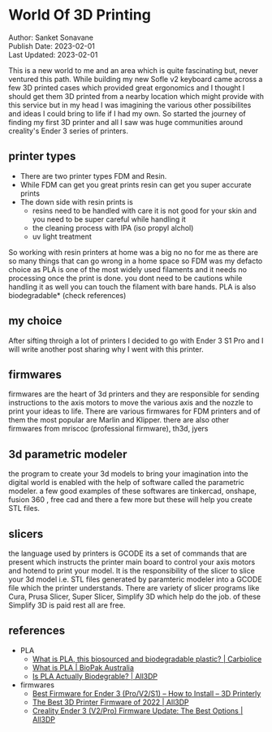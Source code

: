 # World Of 3D Printing
Author: Sanket Sonavane   
Publish Date: 2023-02-01   
Last Updated: 2023-02-01

This is a new world to me and an area which is quite fascinating but, never ventured this path. While building my new Sofle v2 keyboard came across a few 3D printed cases which provided great ergonomics and I thought I should get them 3D printed from a nearby location which might provide with this service but in my head I was imagining the various other possibilites and ideas I could bring to life if I had my own. So started the journey of finding my first 3D printer and all I saw was huge communities around creality's Ender 3 series of printers. 

## printer types
- There are two printer types FDM and Resin. 
- While FDM can get you great prints resin can get you super accurate prints 
- The down side with resin prints is     
    - resins need to be handled with care it is not good for your skin and you need to be super careful while handling it
    - the cleaning process with IPA (iso propyl alchol)
    - uv light treatment

So working with resin printers at home was a big no no for me as there are so many things that can go wrong in a home space so FDM was my defacto choice as PLA is one of the most widely used filaments and it needs no processing once the print is done. you dont need to be cautions while handling it as well you can touch the filament with bare hands. PLA is also biodegradable* (check references)   

## my choice
After sifting throigh a lot of printers I decided to go with Ender 3 S1 Pro and I will write another post sharing why I went with this printer.

## firmwares
firmwares are the heart of 3d printers and they are responsible for sending instructions to the axis motors to move the various axis and the nozzle to print your ideas to life. There are various firmwares for FDM printers and of them the most popular are Marlin and Klipper. there are also other firmwares from mriscoc (professional firmware), th3d, jyers

## 3d parametric modeler
the program to create your 3d models to bring your imagination into the digital world is enabled with the help of software called the parametric modeler. a few good examples of these softwares are tinkercad, onshape, fusion 360 , free cad and there a few more but these will help you create STL files.

## slicers
the language used by printers is GCODE its a set of commands that are present which instructs the printer main board to control your axis motors and hotend to print your model. It is the responsibility of the slicer to slice your 3d model i.e. STL files generated by paramteric modeler into a GCODE file which the printer understands. There are variety of slicer programs like Cura, Prusa Slicer, Super Slicer, Simplify 3D which help do the job. of these Simplify 3D is paid rest all are free.

## references
- PLA
    - [What is PLA, this biosourced and biodegradable plastic? | Carbiolice](https://www.carbiolice.com/en/news/pla-bioplastic/) 
    - [What is PLA | BioPak Australia](https://www.biopak.com/au/resources/what-is-pla)
    - [Is PLA Actually Biodegrable? | All3DP](https://all3dp.com/2/is-pla-biodegradable-what-you-really-need-to-know/) 
- firmwares
    - [Best Firmware for Ender 3 (Pro/V2/S1) – How to Install – 3D Printerly](https://3dprinterly.com/best-firmware-for-ender-3-pro-v2-s1-how-to-install/)
    - [The Best 3D Printer Firmware of 2022 | All3DP](https://all3dp.com/2/3d-printer-firmware-which-to-choose-and-how-to-change-it/)
    - [Creality Ender 3 (V2/Pro) Firmware Update: The Best Options | All3DP](https://all3dp.com/2/ender-3-firmware-update-the-best-options/)